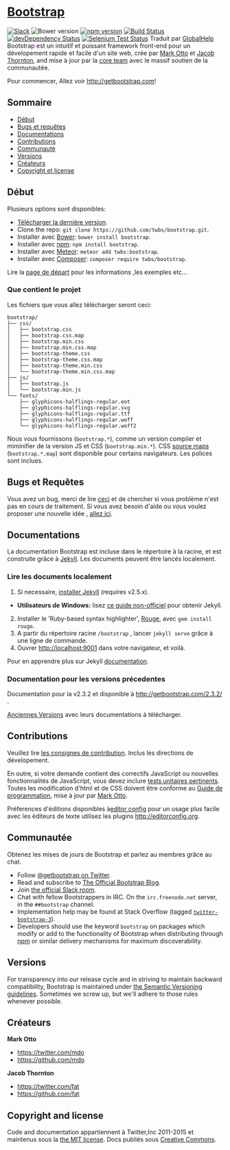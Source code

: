 # [Bootstrap](http://getbootstrap.com)
[![Slack](https://bootstrap-slack.herokuapp.com/badge.svg)](https://bootstrap-slack.herokuapp.com)
![Bower version](https://img.shields.io/bower/v/bootstrap.svg)
[![npm version](https://img.shields.io/npm/v/bootstrap.svg)](https://www.npmjs.com/package/bootstrap)
[![Build Status](https://img.shields.io/travis/twbs/bootstrap/master.svg)](https://travis-ci.org/twbs/bootstrap)
[![devDependency Status](https://img.shields.io/david/dev/twbs/bootstrap.svg)](https://david-dm.org/twbs/bootstrap#info=devDependencies)
[![Selenium Test Status](https://saucelabs.com/browser-matrix/bootstrap.svg)](https://saucelabs.com/u/bootstrap)
Traduit par [GlobalHelp](https://github.com/GlobalHelp)
Bootstrap est un intuitif et puissant framework  front-end pour un dévelopement rapide et facile d'un site web, crée par [Mark Otto](https://twitter.com/mdo) et [Jacob Thornton](https://twitter.com/fat), and mise à jour par la [core team](https://github.com/orgs/twbs/people) avec le massif soutien de la communautée.

Pour commencer, Allez voir <http://getbootstrap.com>!

## Sommaire

- [Début](#Début)
- [Bugs et requêtes](#Bugs-et-Requêtes)
- [Documentations](#Documentations)
- [Contributions](#Contributions)
- [Communauté](#Communautée)
- [Versions](#Versions)
- [Créateurs](#créateurs)
- [Copyright et license](#copyright-and-license)

## Début

Plusieurs options sont disponibles:

- [Télécharger la dernière version](https://github.com/twbs/bootstrap/archive/v3.3.5.zip).
- Clone the repo: `git clone https://github.com/twbs/bootstrap.git`.
- Installer avec [Bower](http://bower.io): `bower install bootstrap`.
- Installer avec [npm](https://www.npmjs.com): `npm install bootstrap`.
- Installer avec [Meteor](https://www.meteor.com): `meteor add twbs:bootstrap`.
- Installer avec [Composer](https://getcomposer.org): `composer require twbs/bootstrap`.

Lire la [page de départ](http://getbootstrap.com/getting-started/) pour les informations ,les exemples etc...

### Que contient le projet

Les fichiers que vous allez télécharger seront ceci:

```
bootstrap/
├── css/
│   ├── bootstrap.css
│   ├── bootstrap.css.map
│   ├── bootstrap.min.css
│   ├── bootstrap.min.css.map
│   ├── bootstrap-theme.css
│   ├── bootstrap-theme.css.map
│   ├── bootstrap-theme.min.css
│   └── bootstrap-theme.min.css.map
├── js/
│   ├── bootstrap.js
│   └── bootstrap.min.js
└── fonts/
    ├── glyphicons-halflings-regular.eot
    ├── glyphicons-halflings-regular.svg
    ├── glyphicons-halflings-regular.ttf
    ├── glyphicons-halflings-regular.woff
    └── glyphicons-halflings-regular.woff2
```

Nous vous fournissons (`bootstrap.*`), comme un version compiler et miminifier de la version JS et CSS (`bootstrap.min.*`). CSS [source maps](https://developer.chrome.com/devtools/docs/css-preprocessors) (`bootstrap.*.map`) sont disponible pour certains navigateurs. Les polices sont inclues.



## Bugs et Requêtes

Vous avez un bug, merci de lire [ceci](https://github.com/twbs/bootstrap/blob/master/CONTRIBUTING.md#using-the-issue-tracker) et de chercher si vous problème n'est pas en cours de traitement. Si vous avez besoin d'aide ou vous voulez proposer une nouvelle idée , [allez ici](https://github.com/twbs/bootstrap/issues/new).


## Documentations

La documentation Bootstrap est incluse dans le répertoire à la racine, et est construite grâce à  [Jekyll](http://jekyllrb.com). Les documents peuvent être lancés localement.

### Lire les documents localement

1. Si necessaire, [installer Jekyll](http://jekyllrb.com/docs/installation) (requires v2.5.x).
  - **Utilisateurs de Windows:** lisez [ce guide non-officiel](http://jekyll-windows.juthilo.com/) pour obtenir Jekyll.
2. Installer le 'Ruby-based syntax highlighter', [Rouge](https://github.com/jneen/rouge), avec `gem install rouge`.
3. A partir du répertoire racine `/bootstrap` , lancer `jekyll serve` grâce à une ligne de commande.
4. Ouvrer <http://localhost:9001> dans votre navigateur, et voilà.

Pour en apprendre plus sur Jekyll [documentation](http://jekyllrb.com/docs/home/).

### Documentation pour les versions précedentes

Documentation pour la v2.3.2 et disponible à <http://getbootstrap.com/2.3.2/> .

[Anciennes Versions](https://github.com/twbs/bootstrap/releases) avec leurs documentations à télécharger.



## Contributions

Veuillez lire [les consignes de contribution](https://github.com/twbs/bootstrap/blob/master/CONTRIBUTING.md). Inclus les directions de dévelopement.

En outre, si votre demande contient des correctifs JavaScript ou nouvelles fonctionnalités de JavaScript, vous devez inclure [tests unitaires pertinents](https://github.com/twbs/bootstrap/tree/master/js/tests). 	Toutes les modification d'html et de CSS doivent être conforme au [Guide de programmation](https://github.com/mdo/code-guide), mise à jour par [Mark Otto](https://github.com/mdo).

Préferences d'éditions disponibles à[editor config](https://github.com/twbs/bootstrap/blob/master/.editorconfig) pour un usage plus facile avec les éditeurs de texte utilisez les plugins <http://editorconfig.org>.



## Communautée

Obtenez les mises de jours de Bootstrap et parlez au membres grâce au chat.

- Follow [@getbootstrap on Twitter](https://twitter.com/getbootstrap).
- Read and subscribe to [The Official Bootstrap Blog](http://blog.getbootstrap.com).
- Join [the official Slack room](https://bootstrap-slack.herokuapp.com).
- Chat with fellow Bootstrappers in IRC. On the `irc.freenode.net` server, in the `##bootstrap` channel.
- Implementation help may be found at Stack Overflow (tagged [`twitter-bootstrap-3`](https://stackoverflow.com/questions/tagged/twitter-bootstrap-3)).
- Developers should use the keyword `bootstrap` on packages which modify or add to the functionality of Bootstrap when distributing through [npm](https://www.npmjs.com/browse/keyword/bootstrap) or similar delivery mechanisms for maximum discoverability.



## Versions

For transparency into our release cycle and in striving to maintain backward compatibility, Bootstrap is maintained under [the Semantic Versioning guidelines](http://semver.org/). Sometimes we screw up, but we'll adhere to those rules whenever possible.



## Créateurs

**Mark Otto**

- <https://twitter.com/mdo>
- <https://github.com/mdo>

**Jacob Thornton**

- <https://twitter.com/fat>
- <https://github.com/fat>



## Copyright and license

Code and documentation appartiennent à Twitter,Inc 2011-2015 et maintenus sous la [the MIT license](https://github.com/twbs/bootstrap/blob/master/LICENSE). Docs publiés sous [Creative Commons](https://github.com/twbs/bootstrap/blob/master/docs/LICENSE).
